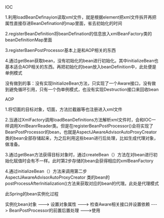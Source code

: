 IOC

1.利用loadBeanDefinayion读取xml文件，就是根据element把xml文件拆开再把属性直接存进BeanDefination的map里面，省去初始化的时间

2.registerBeanDefinition将beanDefination的信息放入xmlBeanFactory类的beanDefinitionMap里面

3.registerBaenPostProcessor基本上是和AOP相关的东西

4.通过getBean获取bean，没有初始化的bean进行初始化。其中initializeBean也基本适合AOP相关的东西。再把初始化的bean放入beanDefinition中，此处便是单例模式

没有做到的事：没有实现InitializeBean方法，只实现了一个Aware接口，没有做到避免循环引用，只有一个伪单例模式，也没有实现Destruction接口来回收bean

AOP


1.将切面的目标对象，切面，方法拦截器等也注册进入xml文件

2.当通过XmlFactory调用loadBeanDefinitions方法解析xml文件时，会和IOC一样调用XmlBeanrReader类。但是在registerBeanPostProcessor()会将实现了BeanPostProcessor的bean，也就是AspectJAwareAdvisorAutoProxyCreator 类的bean全部存储起来，为之后利用这些bean进行后处理，比如生成代理对象，做准备。

3.通过getBean方法获得目标对象时，通过createBean（）方法在对bean进行初始化赋值时会有不一样。此时第2步存储的bean会获得相应的xmlBeanFactory

4.通过initializeBean（）方法来调用第二步AspectJAwareAdvisorAutoProxyCreator 类的bean的
postProcessAfterInitialization()方法来获取对应的bean的代理。此处是代理模式


此Spring的bean实例化过程

实例化bean对象 ---> 设置对象属性 ---> 检查Aware相关接口并设置依赖 ---> BeanPostProcessor的前置后置处理 --->使用
